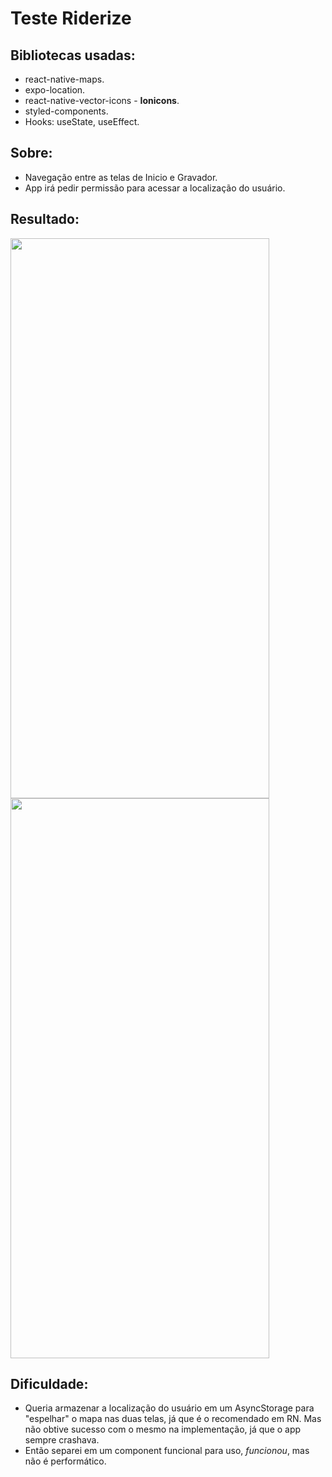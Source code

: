# Teste Riderize

## Bibliotecas usadas:

* react-native-maps.
* expo-location.
* react-native-vector-icons - **Ionicons**.
* styled-components.
* Hooks: useState, useEffect.

## Sobre: 

* Navegação entre as telas de Inicio e Gravador.
* App irá pedir permissão para acessar a localização do usuário.

## Resultado:

<div>
<img src="https://user-images.githubusercontent.com/48601030/151626017-63c31ec4-9e7d-455b-b775-536b4e5a754e.jpg" width="414px " height="896px" />
<img src="https://user-images.githubusercontent.com/48601030/151626064-891b6bcf-c4e6-4731-b409-323016236cb0.jpg" width="414px " height="896px" />
</div>

## Dificuldade:

* Queria armazenar a localização do usuário em um AsyncStorage para "espelhar" o mapa nas duas telas, já que é o recomendado em RN. Mas não obtive sucesso com o mesmo na implementação, já que o app sempre crashava.
* Então separei em um component funcional para uso, *funcionou*, mas não é performático. 
